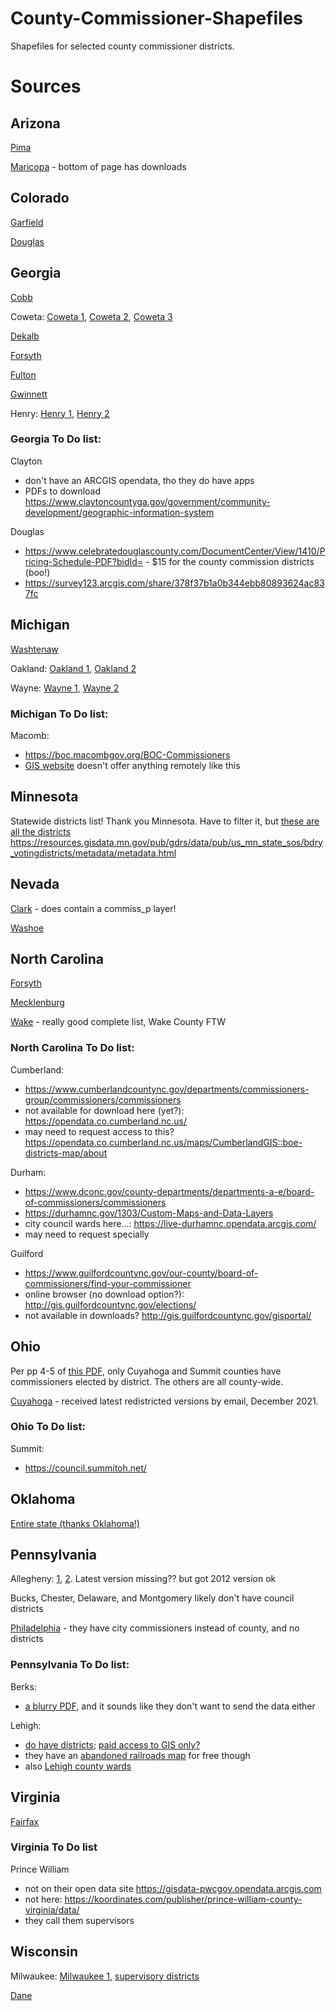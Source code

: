 # County-Commissioner-Shapefiles
 Shapefiles for selected county commissioner districts.

# Sources

## Arizona
 
 [Pima](https://gisopendata.pima.gov/datasets/districts-pima-county-board-of-supervisors/explore?location=31.978551%2C-111.875000%2C9.56)

 [Maricopa](https://recorder.maricopa.gov/electionmaps/) - bottom of page has downloads

## Colorado

[Garfield](https://hub.arcgis.com/datasets/garfieldcolorado::garfield-county-commissioner-districts)

[Douglas](https://hub.arcgis.com/datasets/dougco::county-commissioner-districts)

## Georgia

[Cobb](https://arc-garc.opendata.arcgis.com/datasets/CobbCountyGA::commissioner-districts/explore)

Coweta: [Coweta 1](https://cowetamaps.maps.arcgis.com/apps/PanelsLegend/index.html?appid=6352d1ba6cc54352887e70f7139813c1), [Coweta 2](https://www.coweta.ga.us/government/departments-f-q/geographic-information-systems-gis), [Coweta 3](https://cccjcgiswa.coweta.ga.us/arcgis/rest/services/CommissionDistricts/MapServer)

[Dekalb](https://koordinates.com/layer/97674-dekalb-county-ga-commissioner-districts/)

[Forsyth](https://geo-forsythcoga.opendata.arcgis.com/datasets/county-commission-districts/explore)

[Fulton](https://arc-garc.opendata.arcgis.com/datasets/fulcogis::political-commissiondistricts-2013/explore)

[Gwinnett](https://koordinates.com/layer/97649-gwinnett-county-ga-commission-district/)

Henry: [Henry 1](https://www.co.henry.ga.us/Departments/D-L/GIS), [Henry 2](https://www.google.com/maps/d/u/0/viewer?mid=1nUbNpH7vKeyugf2AqNhW-m5rLjev7u_J&ll=33.47260844482224%2C-84.138577&z=11)

### Georgia To Do list:

Clayton
 - don't have an ARCGIS opendata, tho they do have apps
 - PDFs to download https://www.claytoncountyga.gov/government/community-development/geographic-information-system 

Douglas
 - https://www.celebratedouglascounty.com/DocumentCenter/View/1410/Pricing-Schedule-PDF?bidId=  - $15 for the county commission districts (boo!)
 - https://survey123.arcgis.com/share/378f37b1a0b344ebb80893624ac837fc 

## Michigan
 
 [Washtenaw](https://data-washtenaw.opendata.arcgis.com/search?groupIds=81bc430d98ce485b839c680885b0deda)
 
 Oakland: [Oakland 1](https://catalog.data.gov/uk_UA/dataset/oc-commissioner-district/resource/92be9ebe-c6ca-46c0-aaee-64ed9374f434?inner_span=True), [Oakland 2](https://koordinates.com/layer/97426-oakland-county-mi-commissioner-district/)
 
 Wayne: [Wayne 1](https://wayne-county-gis-waynecountync.hub.arcgis.com/datasets/commissioners/explore?location=35.372472%2C-78.052233%2C11.23), [Wayne 2](https://www.waynecounty.com/departments/technology/gis-data.aspx)

### Michigan To Do list:

 Macomb:
 - https://boc.macombgov.org/BOC-Commissioners
 - [GIS website](https://gis.macombgov.org/portal1/apps/sites/#/home) doesn't offer anything remotely like this 

## Minnesota
Statewide districts list! Thank you Minnesota.
Have to filter it, but [these are all the districts](https://gisdata.mn.gov/dataset/bdry-votingdistricts)
https://resources.gisdata.mn.gov/pub/gdrs/data/pub/us_mn_state_sos/bdry_votingdistricts/metadata/metadata.html 

## Nevada

[Clark](https://www.clarkcountynv.gov/government/departments/geographic_info_systems/services/free_gis_data.php) - does contain a commiss_p layer!

[Washoe](https://explore-washoe.opendata.arcgis.com/datasets/commission-districts/explore)

## North Carolina

[Forsyth](https://forsythcountync.sharepoint.com/sites/MapForsythDataRepository/Shared%20Documents/Forms/AllItems.aspx?id=%2Fsites%2FMapForsythDataRepository%2FShared%20Documents%2FPublic%20Access%2FAll%20GIS%20Data%5FMaps%5FReports%2FGIS%20Data%2FShapefiles%2FForsyth%5FCounty%5FCommissioners%5FDistricts%2Ezip&parent=%2Fsites%2FMapForsythDataRepository%2FShared%20Documents%2FPublic%20Access%2FAll%20GIS%20Data%5FMaps%5FReports%2FGIS%20Data%2FShapefiles)

[Mecklenburg](http://maps.co.mecklenburg.nc.us/openmapping/data.html)

[Wake](https://data.wakegov.com/search?tags=electoral) - really good complete list, Wake County FTW

### North Carolina To Do list:

Cumberland:
 - https://www.cumberlandcountync.gov/departments/commissioners-group/commissioners/commissioners
 - not available for download here (yet?): https://opendata.co.cumberland.nc.us/
 - may need to request access to this? https://opendata.co.cumberland.nc.us/maps/CumberlandGIS::boe-districts-map/about 

Durham:
 - https://www.dconc.gov/county-departments/departments-a-e/board-of-commissioners/commissioners
 - https://durhamnc.gov/1303/Custom-Maps-and-Data-Layers 
 - city council wards here...: https://live-durhamnc.opendata.arcgis.com/ 
 - may need to request specially

Guilford
 - https://www.guilfordcountync.gov/our-county/board-of-commissioners/find-your-commissioner
 - online browser (no download option?): http://gis.guilfordcountync.gov/elections/ 
 - not available in downloads? http://gis.guilfordcountync.gov/gisportal/ 

## Ohio
Per pp 4-5 of [this PDF](https://www.mahoningcountyoh.gov/DocumentCenter/View/45358/CCAO-Candidates-Briefing-Guide), only Cuyahoga and Summit counties have commissioners elected by district. The others are all county-wide.

[Cuyahoga](http://isc.cuyahogacounty.us/en-US/GIS-Data.aspx) - received latest redistricted versions by email, December 2021.

### Ohio To Do list:

Summit:
 - https://council.summitoh.net/

## Oklahoma

[Entire state (thanks Oklahoma!)](https://hub.arcgis.com/datasets/okdot::county-commissioner-districts/explore?location=35.388521%2C-98.782000%2C7.66)

## Pennsylvania
Allegheny: [1](https://www.pasda.psu.edu/uci/DataSummary.aspx?dataset=1198), [2](https://data.wprdc.org/dataset/allegheny-county-council-districts1). Latest version missing?? but got 2012 version ok

Bucks, Chester, Delaware, and Montgomery likely don't have council districts

[Philadelphia](https://www.philadelphiavotes.com/en/voters/elected-officials) - they have city commissioners instead of county, and no districts

### Pennsylvania To Do list: 

Berks:
- [a blurry PDF](https://www.co.berks.pa.us/Dept/GIS/Pages/ElectionServicesMaps.aspx), and it sounds like they don't want to send the data either 

Lehigh:
 - [do have districts](https://www.lehighcounty.org/departments/commissioners); [paid access to GIS only?](https://www.lehighcounty.org/departments/gis)
 - they have an [abandoned railroads map](https://www.pasda.psu.edu/uci/SearchResults.aspx?originator=Lehigh+County) for free though
 - also [Lehigh county wards](https://lehighgis.maps.arcgis.com/apps/webappviewer/index.html?id=ae8fa19a5ca049e4ac29c828da2bc16c)

## Virginia

[Fairfax](https://data-fairfaxcountygis.opendata.arcgis.com/datasets/supervisor-districts/explore)

### Virginia To Do list

Prince William
 - not on their open data site https://gisdata-pwcgov.opendata.arcgis.com 
 - not here: https://koordinates.com/publisher/prince-william-county-virginia/data/
 - they call them supervisors

## Wisconsin

Milwaukee: [Milwaukee 1](https://county.milwaukee.gov/EN/Board-of-Supervisors/Board-Members), [supervisory districts](https://gis-mclio.opendata.arcgis.com/datasets/supervisory-districts/explore?location=43.017000%2C-87.943550%2C11.45)

[Dane](https://geodata.wisc.edu/catalog/8A6A455A-34F5-4255-94D5-64EBDFF56CE3)
